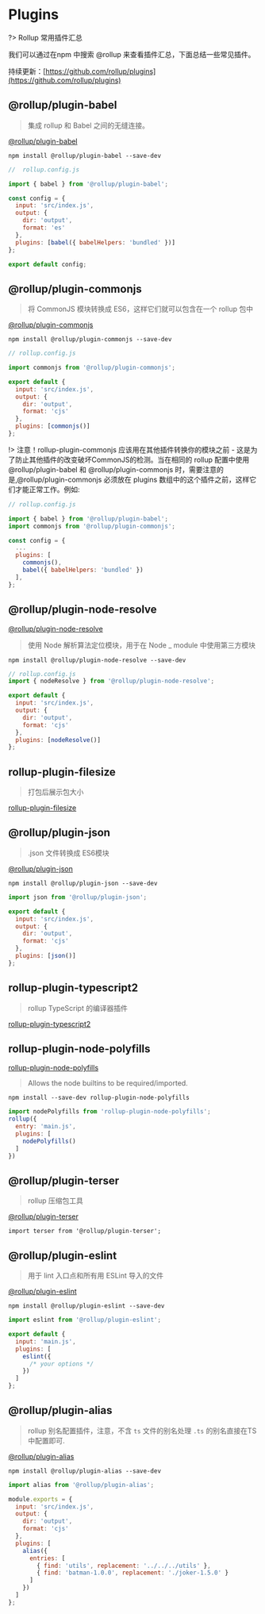 # Plugins

?> Rollup 常用插件汇总

我们可以通过在npm 中搜索 @rollup 来查看插件汇总，下面总结一些常见插件。

持续更新：[https://github.com/rollup/plugins](https://github.com/rollup/plugins)

## @rollup/plugin-babel

> 集成 rollup 和 Babel 之间的无缝连接。

[@rollup/plugin-babel](https://www.npmjs.com/package/@rollup/plugin-babel)

``` shell
npm install @rollup/plugin-babel --save-dev
```

``` js
//  rollup.config.js

import { babel } from '@rollup/plugin-babel';

const config = {
  input: 'src/index.js',
  output: {
    dir: 'output',
    format: 'es'
  },
  plugins: [babel({ babelHelpers: 'bundled' })]
};

export default config;
```

## @rollup/plugin-commonjs

> 将 CommonJS 模块转换成 ES6，这样它们就可以包含在一个 rollup 包中

[@rollup/plugin-commonjs](https://www.npmjs.com/package/@rollup/plugin-commonjs)

``` shell
npm install @rollup/plugin-commonjs --save-dev
```

``` js
// rollup.config.js

import commonjs from '@rollup/plugin-commonjs';

export default {
  input: 'src/index.js',
  output: {
    dir: 'output',
    format: 'cjs'
  },
  plugins: [commonjs()]
};
```

!> 注意！rollup-plugin-commonjs 应该用在其他插件转换你的模块之前 - 这是为了防止其他插件的改变破坏CommonJS的检测。当在相同的 rollup 配置中使用 @rollup/plugin-babel 和 @rollup/plugin-commonjs 时，需要注意的是,@rollup/plugin-commonjs 必须放在 plugins 数组中的这个插件之前，这样它们才能正常工作。例如:

``` js
// rollup.config.js

import { babel } from '@rollup/plugin-babel';
import commonjs from '@rollup/plugin-commonjs';

const config = {
  ...
  plugins: [
    commonjs(),
    babel({ babelHelpers: 'bundled' })
  ],
};
```

## @rollup/plugin-node-resolve

[@rollup/plugin-node-resolve](https://www.npmjs.com/package/@rollup/plugin-node-resolve)

> 使用 Node 解析算法定位模块，用于在 Node _ module 中使用第三方模块

``` shell
npm install @rollup/plugin-node-resolve --save-dev
```

``` js
// rollup.config.js
import { nodeResolve } from '@rollup/plugin-node-resolve';

export default {
  input: 'src/index.js',
  output: {
    dir: 'output',
    format: 'cjs'
  },
  plugins: [nodeResolve()]
};
```

## rollup-plugin-filesize

> 打包后展示包大小

[rollup-plugin-filesize](https://www.npmjs.com/package/rollup-plugin-filesize)

## @rollup/plugin-json

> .json 文件转换成 ES6模块

[@rollup/plugin-json](https://www.npmjs.com/package/@rollup/plugin-json)

``` shell
npm install @rollup/plugin-json --save-dev
```

``` js
import json from '@rollup/plugin-json';

export default {
  input: 'src/index.js',
  output: {
    dir: 'output',
    format: 'cjs'
  },
  plugins: [json()]
};
```

## rollup-plugin-typescript2

> rollup TypeScript 的编译器插件

[rollup-plugin-typescript2](https://www.npmjs.com/package/rollup-plugin-typescript2)

## rollup-plugin-node-polyfills

[rollup-plugin-node-polyfills](https://www.npmjs.com/package/rollup-plugin-node-polyfills)

> Allows the node builtins to be required/imported.

``` shell
npm install --save-dev rollup-plugin-node-polyfills
```

``` js
import nodePolyfills from 'rollup-plugin-node-polyfills';
rollup({
  entry: 'main.js',
  plugins: [
    nodePolyfills()
  ]
})
```

## @rollup/plugin-terser

> rollup 压缩包工具

[@rollup/plugin-terser]()

``` shell
import terser from '@rollup/plugin-terser';
```

## @rollup/plugin-eslint

> 用于 lint 入口点和所有用 ESLint 导入的文件

[@rollup/plugin-eslint](https://www.npmjs.com/package/@rollup/plugin-eslint)

``` shell
npm install @rollup/plugin-eslint --save-dev
```

``` js
import eslint from '@rollup/plugin-eslint';

export default {
  input: 'main.js',
  plugins: [
    eslint({
      /* your options */
    })
  ]
};
```

## @rollup/plugin-alias

> rollup 别名配置插件，注意，不含 `ts` 文件的别名处理 `.ts` 的别名直接在TS中配置即可.

[@rollup/plugin-alias](https://www.npmjs.com/package/@rollup/plugin-alias)

``` shell
npm install @rollup/plugin-alias --save-dev
```

``` js
import alias from '@rollup/plugin-alias';

module.exports = {
  input: 'src/index.js',
  output: {
    dir: 'output',
    format: 'cjs'
  },
  plugins: [
    alias({
      entries: [
        { find: 'utils', replacement: '../../../utils' },
        { find: 'batman-1.0.0', replacement: './joker-1.5.0' }
      ]
    })
  ]
};
```

